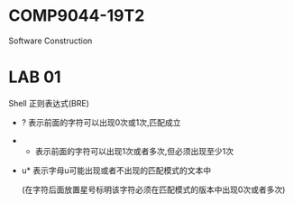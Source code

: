 # COMP9044-19T2
Software Construction 

# LAB 01

Shell 正则表达式(BRE)

- ? 表示前面的字符可以出现0次或1次,匹配成立

- + 表示前面的字符可以出现1次或者多次,但必须出现至少1次

- u* 表示字母u可能出现或者不出现的匹配模式的文本中

  (在字符后面放置星号标明该字符必须在匹配模式的版本中出现0次或者多次)

  



